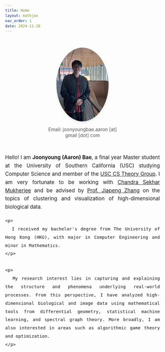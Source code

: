 ```yaml
---
title: Home
layout: mathjax
nav_order: 1
date: 2024-11-28
---
```


<style>
.profile-container {
  display: flex;
  align-items: center;
  justify-content: center;
  flex-wrap: wrap;          /* makes it responsive */
  gap: 2rem;                /* spacing between photo and text */
  margin-top: 2rem;
}

.profile-photo {
  flex: 1 1 250px;          /* grow/shrink, min width */
  max-width: 250px;
  text-align: center;
}

.profile-figure img {
  width: 100%;
  border-radius: 50%;
  box-shadow: 0 4px 8px rgba(0,0,0,0.1);
  cursor: zoom-in;          /* show zoom icon on hover */
}

.profile-email {
  margin-top: 0.5rem;
  font-size: 0.95rem;
  color: #555;
}

.profile-bio {
  flex: 2 1 400px;
  font-size: 1.05rem;
  line-height: 1.6;
  text-align: justify;
  hyphens: auto;
  text-justify: inter-word;
}

/* ===== Lightbox modal ===== */
.img-modal {
  position: fixed;
  inset: 0;
  display: none;
  align-items: center;
  justify-content: center;
  background: rgba(0,0,0,0.8);
  z-index: 9999;
}

.img-modal.open { display: flex; }

.img-modal__content {
  position: relative;
  max-width: min(90vw, 900px);
  max-height: 90vh;
  text-align: center;
}

.img-modal__img {
  max-width: 100%;
  max-height: 80vh;
  border-radius: 0.5rem;
  box-shadow: 0 10px 25px rgba(0,0,0,0.35);
}

.img-modal__caption {
  margin-top: 0.75rem;
  color: #eee;
  font-size: 0.95rem;
}

.img-modal__close {
  position: absolute;
  top: -12px;
  right: -12px;
  border: none;
  padding: 0.4rem 0.6rem;
  border-radius: 999px;
  cursor: pointer;
  background: #fff;
  box-shadow: 0 3px 10px rgba(0,0,0,0.25);
  font-size: 1.1rem;
  line-height: 1;
}

.img-modal__close:focus { outline: 2px solid #4a90e2; }

.sr-only {
  position: absolute !important;
  width: 1px; height: 1px;
  padding: 0; margin: -1px;
  overflow: hidden;
  clip: rect(0, 0, 1px, 1px);
  white-space: nowrap;
  border: 0;
}
</style>

<div class="profile-container">
  <div class="profile-photo">
    <figure class="profile-figure">
      <img
        id="profileImg"
        src="/assets/images/profile_photo.jpg"
        alt="Joonyoung (Aaron) Bae"
        data-caption="At USC Ginsburg Hall - Photo by Xinyu Mao"
      />
      <figcaption class="sr-only">
        Joonyoung (Aaron) Bae — USC CS Theory Group
      </figcaption>
    </figure>
    <div class="profile-email">
      Email: joonyoungbae.aaron [at] gmail [dot] com
    </div>
  </div>

  <div class="profile-bio">
    <p>
      Hello! I am <strong>Joonyoung (Aaron) Bae</strong>, a final year Master student at the
      University of Southern California (USC)
      studying Computer Science and member of the
      <a href="https://viterbi-web.usc.edu/~cstheory/" target="_blank" rel="noopener noreferrer">USC CS Theory Group</a>.
      I am very fortunate to be working with
      <a href="https://csmukherjee.github.io/home/" target="_blank" rel="noopener noreferrer">Chandra Sekhar Mukherjee</a>
      and be advised by
      <a href="https://sites.google.com/site/jiapeng0708/home" target="_blank" rel="noopener noreferrer">Prof. Jiapeng Zhang</a>
      on the topics of clustering and visualization of high-dimensional biological data.
    </p>

    <p>
      I received my bachelor's degree from The University of Hong Kong (HKU), with major in Computer Engineering and minor in Mathematics.
    </p>

    <p>
      My research interest lies in capturing and explaining the structure and phenomena underlying real-world processes. From this perspective, I have analyzed high-dimensional biological and image data using mathematical tools from differential geometry, statistical machine learning, and spectral graph theory. More broadly, I am also interested in areas such as algorithmic game theory and optimization.
    </p>
  </div>
</div>

<!-- ===== Modal Lightbox HTML ===== -->
<div id="imgModal" class="img-modal" role="dialog" aria-modal="true" aria-hidden="true">
  <div class="img-modal__content">
    <button class="img-modal__close" aria-label="Close (Esc)" id="imgModalClose">×</button>
    <img class="img-modal__img" id="imgModalImg" alt="">
    <div class="img-modal__caption" id="imgModalCaption"></div>
  </div>
</div>

<script>
(function () {
  const thumb = document.getElementById('profileImg');
  const modal = document.getElementById('imgModal');
  const modalImg = document.getElementById('imgModalImg');
  const modalCaption = document.getElementById('imgModalCaption');
  const btnClose = document.getElementById('imgModalClose');

  function openModal() {
    modalImg.src = thumb.src;
    modalImg.alt = thumb.alt || '';
    modalCaption.textContent = thumb.dataset.caption || thumb.alt || '';
    modal.classList.add('open');
    modal.setAttribute('aria-hidden', 'false');
    btnClose.focus();
  }

  function closeModal() {
    modal.classList.remove('open');
    modal.setAttribute('aria-hidden', 'true');
    thumb.focus && thumb.focus();
  }

  thumb.addEventListener('click', openModal);
  btnClose.addEventListener('click', closeModal);
  modal.addEventListener('click', (e) => { if (e.target === modal) closeModal(); });
  document.addEventListener('keydown', (e) => {
    if (e.key === 'Escape' && modal.classList.contains('open')) closeModal();
  });
})();
</script>
